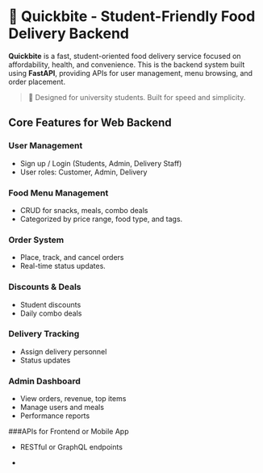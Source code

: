 # 🍔 Quickbite - Student-Friendly Food Delivery Backend

**Quickbite** is a fast, student-oriented food delivery service focused on affordability, health, and convenience. This is the backend system built using **FastAPI**, providing APIs for user management, menu browsing, and order placement.

> 🚀 Designed for university students. Built for speed and simplicity.


## Core Features for Web Backend
### User Management
- Sign up / Login (Students, Admin, Delivery Staff)
- User roles: Customer, Admin, Delivery

### Food Menu Management
- CRUD for snacks, meals, combo deals
- Categorized by price range, food type, and tags.

### Order System
- Place, track, and cancel orders
- Real-time status updates.

### Discounts & Deals
- Student discounts
- Daily combo deals

### Delivery Tracking
- Assign delivery personnel
- Status updates

### Admin Dashboard
- View orders, revenue, top items
- Manage users and meals
- Performance reports


###APIs for Frontend or Mobile App
- RESTful or GraphQL endpoints

- 
